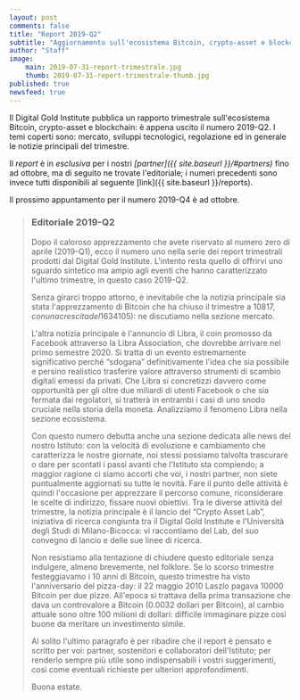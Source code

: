 ```yaml
---
layout: post
comments: false
title: "Report 2019-Q2"
subtitle: "Aggiornamento sull'ecosistema Bitcoin, crypto-asset e blockchain"
author: "Staff"
image: 
    main: 2019-07-31-report-trimestrale.jpg
    thumb: 2019-07-31-report-trimestrale-thumb.jpg
published: true
newsfeed: true
---
```


Il Digital Gold Institute pubblica un rapporto trimestrale
sull'ecosistema Bitcoin, crypto-asset e blockchain:
è appena uscito il numero 2019-Q2.
I temi coperti sono: mercato, sviluppi tecnologici,
regolazione ed in generale le notizie principali del trimestre.

Il _report_ è in *esclusiva* per i nostri
_[partner]({{ site.baseurl }}/#partners)_
fino ad ottobre,
ma di seguito ne trovate l'editoriale;
i numeri precedenti sono invece tutti
disponibili al seguente [link]({{ site.baseurl }}/reports).

Il prossimo appuntamento per il numero 2019-Q4 è ad ottobre.

> ### Editoriale 2019-Q2
>
>Dopo il caloroso apprezzamento che avete riservato al numero zero di aprile (2019-Q1), ecco il numero uno nella serie dei report trimestrali prodotti dal Digital Gold Institute. L'intento resta quello di offrirvi uno sguardo sintetico ma ampio agli eventi che hanno caratterizzato l'ultimo trimestre, in questo caso 2019-Q2.
>
>Senza girarci troppo attorno, è inevitabile che la notizia principale sia stata l'apprezzamento di Bitcoin che ha chiuso il trimestre a $10817, con una crescita del 163% rispetto al prezzo di riferimento del 31 marzo ($4105): ne discutiamo nella sezione mercato.
>
>L'altra notizia principale è l'annuncio di Libra, il coin promosso da Facebook attraverso la Libra Association, che dovrebbe arrivare nel primo semestre 2020. Si tratta di un evento estremamente significativo perché “sdogana” definitivamente l'idea che sia possibile e persino realistico trasferire valore attraverso strumenti di scambio digitali emessi da privati. Che Libra si concretizzi davvero come opportunità per gli oltre due miliardi di utenti Facebook o che sia fermata dai regolatori, si tratterà in entrambi i casi di uno snodo cruciale nella storia della moneta. Analizziamo il fenomeno Libra nella sezione ecosistema.
>
>Con questo numero debutta anche una sezione dedicata alle news del nostro Istituto: con la velocità di evoluzione e cambiamento che caratterizza le nostre giornate, noi stessi possiamo talvolta trascurare o dare per scontati i passi avanti che l'Istituto sta compiendo; a maggior ragione ci siamo accorti che voi, i nostri partner, non siete puntualmente aggiornati su tutte le novità. Fare il punto delle attività è quindi l'occasione per apprezzare il percorso comune, riconsiderare le scelte di indirizzo, fissare nuovi obiettivi. Tra le diverse attività del trimestre, la notizia principale è il lancio del “Crypto Asset Lab”, iniziativa di ricerca congiunta tra il Digital Gold Institute e l'Università degli Studi di Milano-Bicocca: vi raccontiamo del Lab, del suo convegno di lancio e delle sue linee di ricerca.
>
>Non resistiamo alla tentazione di chiudere questo editoriale senza indulgere, almeno brevemente, nel folklore. Se lo scorso trimestre festeggiavamo i 10 anni di Bitcoin, questo trimestre ha visto l'anniversario del pizza-day: il 22 maggio 2010 Laszlo pagava 10000 Bitcoin per due pizze. All'epoca si trattava della prima transazione che dava un controvalore a Bitcoin (0.0032 dollari per Bitcoin), al cambio attuale sono oltre 100 milioni di dollari: difficile immaginare pizze così buone da meritare un investimento simile.
>
>Al solito l'ultimo paragrafo è per ribadire che il report è pensato e scritto per voi: partner, sostenitori e collaboratori dell'Istituto; per renderlo sempre più utile sono indispensabili i vostri suggerimenti, così come eventuali richieste per ulteriori approfondimenti.
>
>Buona estate.
